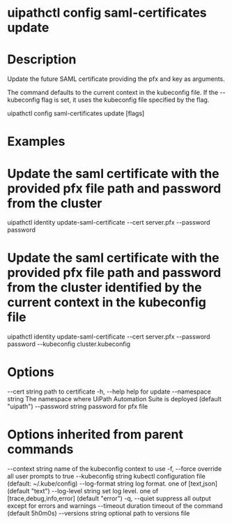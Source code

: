 ﻿# uipathctl config saml-certificates update

# Description

Update the future SAML certificate providing the pfx and key as arguments.

The command defaults to the current context in the kubeconfig file. If the --kubeconfig flag is set, it uses the kubeconfig file specified by the flag.

uipathctl config saml-certificates update [flags]

# Examples

# Update the saml certificate with the provided pfx file path and password from the cluster
uipathctl identity update-saml-certificate --cert server.pfx --password password

# Update the saml certificate with the provided pfx file path and password from the cluster identified by the current context in the kubeconfig file
uipathctl identity update-saml-certificate --cert server.pfx --password password --kubeconfig cluster.kubeconfig

# Options

--cert string        path to certificate
  -h, --help               help for update
      --namespace string   The namespace where UiPath Automation Suite is deployed (default "uipath")
      --password string    password for pfx file

# Options inherited from parent commands

--context string      name of the kubeconfig context to use
  -f, --force               override all user prompts to true
      --kubeconfig string   kubectl configuration file (default: ~/.kube/config)
      --log-format string   log format. one of [text,json] (default "text")
      --log-level string    set log level. one of [trace,debug,info,error] (default "error")
  -q, --quiet               suppress all output except for errors and warnings
      --timeout duration    timeout of the command (default 5h0m0s)
      --versions string     optional path to versions file
